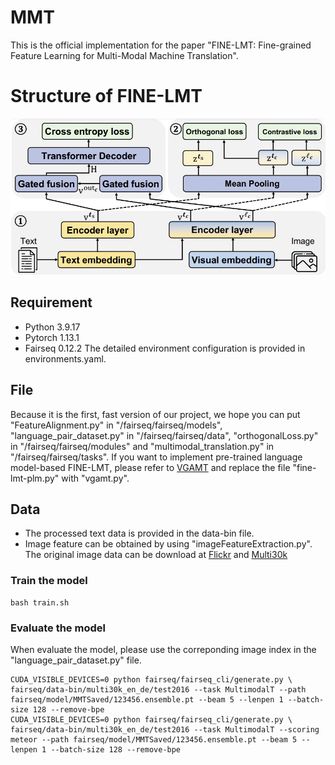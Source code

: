 # MMT

This is the official implementation for the paper "FINE-LMT: Fine-grained Feature Learning
for Multi-Modal Machine Translation".

# Structure of FINE-LMT
![image](modelstructure.PNG)

## Requirement
- Python  3.9.17
- Pytorch 1.13.1
- Fairseq 0.12.2
The detailed environment configuration is provided in environments.yaml.

## File 
Because it is the first, fast version of our project, we hope you can put "FeatureAlignment.py" in "/fairseq/fairseq/models", "language_pair_dataset.py" in "/fairseq/fairseq/data", "orthogonalLoss.py" in "/fairseq/fairseq/modules" and "multimodal_translation.py" in "/fairseq/fairseq/tasks".
If you want to implement pre-trained language model-based FINE-LMT, please refer to [VGAMT](https://github.com/MatthieuFP/VGAMT) and replace the file "fine-lmt-plm.py" with "vgamt.py".

## Data
- The processed text data is provided in the data-bin file.
- Image feature can be obtained by using "imageFeatureExtraction.py". The original image data can be download at [Flickr](https://www.statmt.org/wmt17/multimodal-task.html) and [Multi30k](https://github.com/multi30k/dataset)

### Train the model
```
bash train.sh
```

### Evaluate the model
When evaluate the model, please use the correponding image index in the "language_pair_dataset.py" file.
```
CUDA_VISIBLE_DEVICES=0 python fairseq/fairseq_cli/generate.py \
fairseq/data-bin/multi30k_en_de/test2016 --task MultimodalT --path fairseq/model/MMTSaved/123456.ensemble.pt --beam 5 --lenpen 1 --batch-size 128 --remove-bpe
CUDA_VISIBLE_DEVICES=0 python fairseq/fairseq_cli/generate.py \
fairseq/data-bin/multi30k_en_de/test2016 --task MultimodalT --scoring meteor --path fairseq/model/MMTSaved/123456.ensemble.pt --beam 5 --lenpen 1 --batch-size 128 --remove-bpe
```
